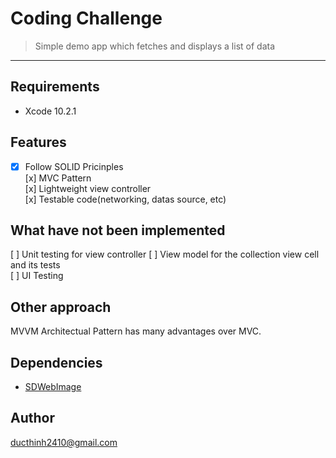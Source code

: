 # Coding Challenge
> Simple demo app which fetches and displays a list of data
----

## Requirements
* Xcode 10.2.1

## Features
- [x] Follow SOLID Pricinples   
[x] MVC Pattern  
[x] Lightweight view controller  
[x] Testable code(networking, datas source, etc)  
  
## What have not been implemented
[ ] Unit testing for view controller 
[ ] View model for the collection view cell and its tests  
[ ] UI Testing  

## Other approach
MVVM Architectual Pattern has many advantages over MVC.

## Dependencies
- [SDWebImage](https://github.com/SDWebImage/SDWebImage)  

## Author
<ducthinh2410@gmail.com>
